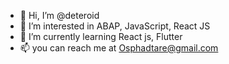 - 👋 Hi, I’m @deteroid
- 👀 I’m interested in ABAP, JavaScript, React JS
- 🌱 I’m currently learning React js, Flutter
- 📫 you can reach me at Osphadtare@gmail.com

<!---
deteroid/deteroid is a ✨ special ✨ repository because its `README.md` (this file) appears on your GitHub profile.
You can click the Preview link to take a look at your changes.
--->
